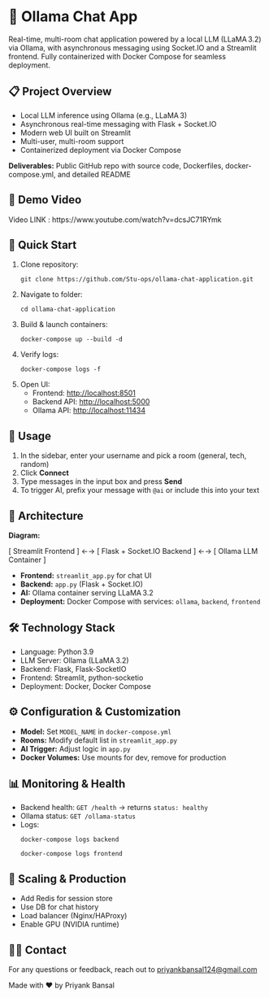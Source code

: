 <body>

  <h1>💬 Ollama Chat App</h1>
  <p>Real-time, multi-room chat application powered by a local LLM (LLaMA 3.2) via Ollama, with asynchronous messaging using Socket.IO and a Streamlit frontend. Fully containerized with Docker Compose for seamless deployment.</p>

  <h2>📋 Project Overview</h2>
  <ul>
    <li>Local LLM inference using Ollama (e.g., LLaMA 3)</li>
    <li>Asynchronous real-time messaging with Flask + Socket.IO</li>
    <li>Modern web UI built on Streamlit</li>
    <li>Multi-user, multi-room support</li>
    <li>Containerized deployment via Docker Compose</li>
  </ul>
  <p><strong>Deliverables:</strong> Public GitHub repo with source code, Dockerfiles, docker-compose.yml, and detailed README</p>

  <h2>🎥 Demo Video</h2>
  <div class="video-container">
    <p> Video LINK : https://www.youtube.com/watch?v=dcsJC71RYmk </p>
  </div>
  
  <h2>🚀 Quick Start</h2>
  <ol>
    <li>Clone repository:
      <pre><code>git clone https://github.com/Stu-ops/ollama-chat-application.git</code></pre>
    </li>
    <li>Navigate to folder:
      <pre><code>cd ollama-chat-application</code></pre>
    </li>
    <li>Build & launch containers:
      <pre><code>docker-compose up --build -d</code></pre>
    </li>
    <li>Verify logs:
      <pre><code>docker-compose logs -f</code></pre>
    </li>
    <li>Open UI:
      <ul>
        <li>Frontend: <a href="http://localhost:8501">http://localhost:8501</a></li>
        <li>Backend API: <a href="http://localhost:5000">http://localhost:5000</a></li>
        <li>Ollama API: <a href="http://localhost:11434">http://localhost:11434</a></li>
      </ul>
    </li>
  </ol>

  <h2>💬 Usage</h2>
  <ol>
    <li>In the sidebar, enter your username and pick a room (general, tech, random)</li>
    <li>Click <strong>Connect</strong></li>
    <li>Type messages in the input box and press <strong>Send</strong></li>
    <li>To trigger AI, prefix your message with <code>@ai</code> or include this into your text</li>
  </ol>

  <h2>🔧 Architecture</h2>
  <p><strong>Diagram:</strong></p>
  <p>[ Streamlit Frontend ] ←→ [ Flask + Socket.IO Backend ] ←→ [ Ollama LLM Container ]</p>
  <ul>
    <li><strong>Frontend:</strong> <code>streamlit_app.py</code> for chat UI</li>
    <li><strong>Backend:</strong> <code>app.py</code> (Flask + Socket.IO)</li>
    <li><strong>AI:</strong> Ollama container serving LLaMA 3.2</li>
    <li><strong>Deployment:</strong> Docker Compose with services: <code>ollama</code>, <code>backend</code>, <code>frontend</code></li>
  </ul>

  <h2>🛠 Technology Stack</h2>
  <ul>
    <li>Language: Python 3.9</li>
    <li>LLM Server: Ollama (LLaMA 3.2)</li>
    <li>Backend: Flask, Flask-SocketIO</li>
    <li>Frontend: Streamlit, python-socketio</li>
    <li>Deployment: Docker, Docker Compose</li>
  </ul>

  <h2>⚙️ Configuration & Customization</h2>
  <ul>
    <li><strong>Model:</strong> Set <code>MODEL_NAME</code> in <code>docker-compose.yml</code></li>
    <li><strong>Rooms:</strong> Modify default list in <code>streamlit_app.py</code></li>
    <li><strong>AI Trigger:</strong> Adjust logic in <code>app.py</code></li>
    <li><strong>Docker Volumes:</strong> Use mounts for dev, remove for production</li>
  </ul>

  <h2>📊 Monitoring & Health</h2>
  <ul>
    <li>Backend health: <code>GET /health</code> → returns <code>status: healthy</code></li>
    <li>Ollama status: <code>GET /ollama-status</code></li>
    <li>Logs:
      <pre><code>docker-compose logs backend</code></pre>
      <pre><code>docker-compose logs frontend</code></pre>
    </li>
  </ul>

  <h2>🔄 Scaling & Production</h2>
  <ul>
    <li>Add Redis for session store</li>
    <li>Use DB for chat history</li>
    <li>Load balancer (Nginx/HAProxy)</li>
    <li>Enable GPU (NVIDIA runtime)</li>
  </ul>

  <h2>🙋‍♂️ Contact</h2>
  <p>For any questions or feedback, reach out to <a href="mailto:priyankbansal124@gmail.com">priyankbansal124@gmail.com</a></p>
  <p>Made with ❤ by Priyank Bansal</p>

</body>
</html>
